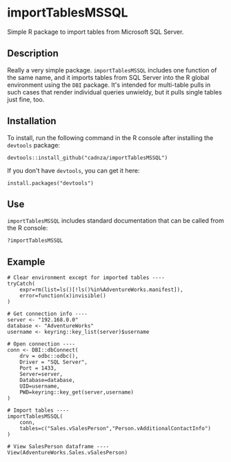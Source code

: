# importTablesMSSQL

Simple R package to import tables from Microsoft SQL Server.

## Description

Really a very simple package. `importTablesMSSQL` includes one function of the same name, and it imports tables from SQL Server into the R global environment using the `DBI` package. It's intended for multi-table pulls in such cases that render individual queries unwieldy, but it pulls single tables just fine, too.

## Installation

To install, run the following command in the R console after installing the `devtools` package:
```
devtools::install_github("cadnza/importTablesMSSQL")
```
If you don't have `devtools`, you can get it here:
```
install.packages("devtools")
```

## Use

`importTablesMSSQL` includes standard documentation that can be called from the R console:
```
?importTablesMSSQL
```

## Example

```
# Clear environment except for imported tables ----
tryCatch(
	expr=rm(list=ls()[!ls()%in%AdventureWorks.manifest]),
	error=function(x)invisible()
)

# Get connection info ----
server <- "192.168.0.0"
database <- "AdventureWorks"
username <- keyring::key_list(server)$username

# Open connection ----
conn <- DBI::dbConnect(
	drv = odbc::odbc(),
	Driver = "SQL Server",
	Port = 1433,
	Server=server,
	Database=database,
	UID=username,
	PWD=keyring::key_get(server,username)
)

# Import tables ----
importTablesMSSQL(
	conn,
	tables=c("Sales.vSalesPerson","Person.vAdditionalContactInfo")
)

# View SalesPerson dataframe ----
View(AdventureWorks.Sales.vSalesPerson)
```
